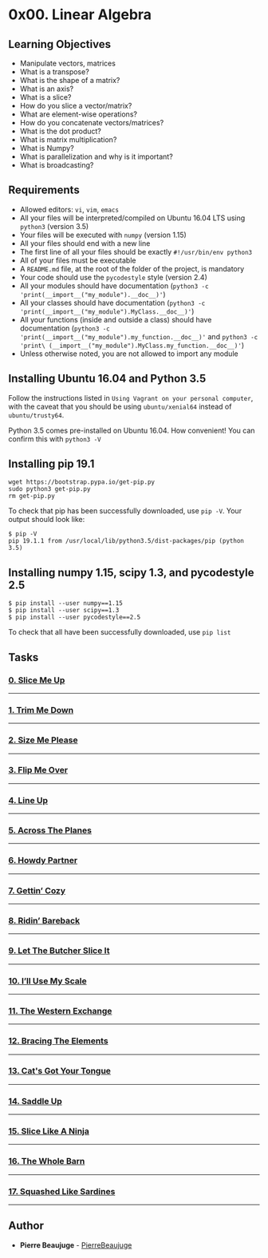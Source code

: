 # 0x00. Linear Algebra

## Learning Objectives

- Manipulate vectors, matrices
- What is a transpose?
- What is the shape of a matrix?
- What is an axis?
- What is a slice?
- How do you slice a vector/matrix?
- What are element-wise operations?
- How do you concatenate vectors/matrices?
- What is the dot product?
- What is matrix multiplication?
- What is Numpy?
- What is parallelization and why is it important?
- What is broadcasting?

## Requirements

- Allowed editors: `vi`, `vim`, `emacs`
- All your files will be interpreted/compiled on Ubuntu 16.04 LTS using `python3` (version 3.5)
- Your files will be executed with `numpy` (version 1.15)
- All your files should end with a new line
- The first line of all your files should be exactly `#!/usr/bin/env python3`
- All of your files must be executable
- A `README.md` file, at the root of the folder of the project, is mandatory
- Your code should use the `pycodestyle` style (version 2.4)
- All your modules should have documentation (`python3 -c 'print(__import__("my_module").__doc__)'`)
- All your classes should have documentation (`python3 -c 'print(__import__("my_module").MyClass.__doc__)'`)
- All your functions (inside and outside a class) should have documentation (`python3 -c 'print(__import__("my_module").my_function.__doc__)'` and `python3 -c 'print\
(__import__("my_module").MyClass.my_function.__doc__)'`)
- Unless otherwise noted, you are not allowed to import any module

## Installing Ubuntu 16.04 and Python 3.5

Follow the instructions listed in `Using Vagrant on your personal computer`, with the caveat that you should be using `ubuntu/xenial64` instead of `ubuntu/trusty64`.

Python 3.5 comes pre-installed on Ubuntu 16.04. How convenient! You can confirm this with `python3 -V`

## Installing pip 19.1

```
wget https://bootstrap.pypa.io/get-pip.py
sudo python3 get-pip.py
rm get-pip.py
```
To check that pip has been successfully downloaded, use `pip -V`. Your output should look like:
```
$ pip -V
pip 19.1.1 from /usr/local/lib/python3.5/dist-packages/pip (python 3.5)
```

## Installing numpy 1.15, scipy 1.3, and pycodestyle 2.5

```
$ pip install --user numpy==1.15
$ pip install --user scipy==1.3
$ pip install --user pycodestyle==2.5
```
To check that all have been successfully downloaded, use `pip list`

## Tasks

### [0. Slice Me Up](./0-slice_me_up.py)

---

### [1. Trim Me Down](./1-trim_me_down.py)

---

### [2. Size Me Please](./2-size_me_please.py)

---

### [3. Flip Me Over](./3-flip_me_over.py)

---

### [4. Line Up](./4-line_up.py)

---

### [5. Across The Planes](./5-across_the_planes.py)

---

### [6. Howdy Partner](./6-howdy_partner.py)

---

### [7. Gettin’ Cozy](./7-gettin_cozy.py)

---

### [8. Ridin’ Bareback](./8-ridin_bareback.py)

---

### [9. Let The Butcher Slice It](./9-let_the_butcher_slice_it.py)

---

### [10. I’ll Use My Scale](./10-ill_use_my_scale.py)

---

### [11. The Western Exchange](./11-the_western_exchange.py)

---

### [12. Bracing The Elements](./12-bracin_the_elements.py)

---

### [13. Cat's Got Your Tongue](./13-cats_got_your_tongue.py)

---

### [14. Saddle Up](./14-saddle_up.py)

---

### [15. Slice Like A Ninja](./100-slice_like_a_ninja.py)

---

### [16. The Whole Barn](./101-the_whole_barn.py)

---

### [17. Squashed Like Sardines](./102-squashed_like_sardines.py)

---

## Author

- **Pierre Beaujuge** - [PierreBeaujuge](https://github.com/PierreBeaujuge)